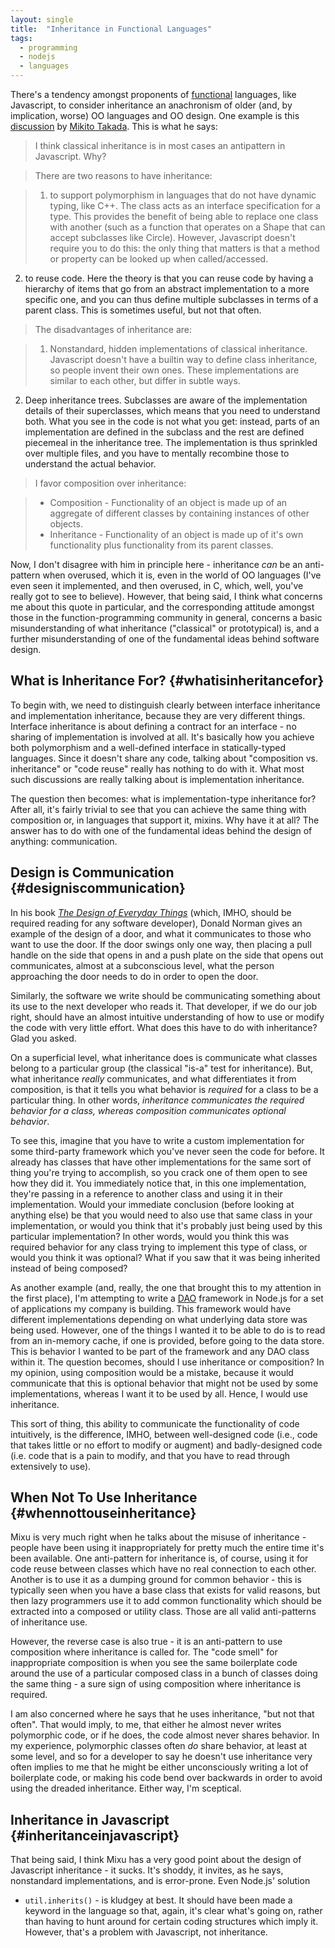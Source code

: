 ```yaml
---
layout: single
title:  "Inheritance in Functional Languages"
tags:
  - programming
  - nodejs
  - languages
---
```


There\'s a tendency amongst proponents of
[functional](http://en.wikipedia.org/wiki/Functional_programming)
languages, like Javascript, to consider inheritance an anachronism of
older (and, by implication, worse) OO languages and OO design. One
example is this [discussion](http://book.mixu.net/node/ch6.html) by
[Mikito Takada](http://mixu.net). This is what he says:

> I think classical inheritance is in most cases an antipattern in
> Javascript. Why?

> There are two reasons to have inheritance:

> 1.  to support polymorphism in languages that do not have dynamic
>     typing, like C++. The class acts as an interface specification for
>     a type. This provides the benefit of being able to replace one
>     class with another (such as a function that operates on a Shape
>     that can accept subclasses like Circle). However, Javascript
>     doesn\'t require you to do this: the only thing that matters is
>     that a method or property can be looked up when called/accessed.

2.  to reuse code. Here the theory is that you can reuse code by having
    a hierarchy of items that go from an abstract implementation to a
    more specific one, and you can thus define multiple subclasses in
    terms of a parent class. This is sometimes useful, but not that
    often.

> The disadvantages of inheritance are:

> 1.  Nonstandard, hidden implementations of classical inheritance.
>     Javascript doesn\'t have a builtin way to define class
>     inheritance, so people invent their own ones. These
>     implementations are similar to each other, but differ in subtle
>     ways.

2.  Deep inheritance trees. Subclasses are aware of the implementation
    details of their superclasses, which means that you need to
    understand both. What you see in the code is not what you get:
    instead, parts of an implementation are defined in the subclass and
    the rest are defined piecemeal in the inheritance tree. The
    implementation is thus sprinkled over multiple files, and you have
    to mentally recombine those to understand the actual behavior.

> I favor composition over inheritance:

> -   Composition - Functionality of an object is made up of an
>     aggregate of different classes by containing instances of other
>     objects.
> -   Inheritance - Functionality of an object is made up of it\'s own
>     functionality plus functionality from its parent classes.

Now, I don\'t disagree with him in principle here - inheritance *can* be
an anti-pattern when overused, which it is, even in the world of OO
languages (I\'ve even seen it implemented, and then overused, in C,
which, well, you\'ve really got to see to believe). However, that being
said, I think what concerns me about this quote in particular, and the
corresponding attitude amongst those in the function-programming
community in general, concerns a basic misunderstanding of what
inheritance (\"classical\" or prototypical) is, and a further
misunderstanding of one of the fundamental ideas behind software design.

What is Inheritance For? {#whatisinheritancefor}
------------------------

To begin with, we need to distinguish clearly between interface
inheritance and implementation inheritance, because they are very
different things. Interface inheritance is about defining a contract for
an interface - no sharing of implementation is involved at all. It\'s
basically how you achieve both polymorphism and a well-defined interface
in statically-typed languages. Since it doesn\'t share any code, talking
about \"composition vs. inheritance\" or \"code reuse\" really has
nothing to do with it. What most such discussions are really talking
about is implementation inheritance.

The question then becomes: what is implementation-type inheritance for?
After all, it\'s fairly trivial to see that you can achieve the same
thing with composition or, in languages that support it, mixins. Why
have it at all? The answer has to do with one of the fundamental ideas
behind the design of anything: communication.

Design is Communication {#designiscommunication}
-----------------------

In his book [*The Design of Everyday
Things*](http://en.wikipedia.org/wiki/The_Design_of_Everyday_Things)
(which, IMHO, should be required reading for any software developer),
Donald Norman gives an example of the design of a door, and what it
communicates to those who want to use the door. If the door swings only
one way, then placing a pull handle on the side that opens in and a push
plate on the side that opens out communicates, almost at a subconscious
level, what the person approaching the door needs to do in order to open
the door.

Similarly, the software we write should be communicating something about
its use to the next developer who reads it. That developer, if we do our
job right, should have an almost intuitive understanding of how to use
or modify the code with very little effort. What does this have to do
with inheritance? Glad you asked.

On a superficial level, what inheritance does is communicate what
classes belong to a particular group (the classical \"is-a\" test for
inheritance). But, what inheritance *really* communicates, and what
differentiates it from composition, is that it tells you what behavior
is *required* for a class to be a particular thing. In other words,
*inheritance communicates the required behavior for a class, whereas
composition communicates optional behavior*.

To see this, imagine that you have to write a custom implementation for
some third-party framework which you\'ve never seen the code for before.
It already has classes that have other implementations for the same sort
of thing you\'re trying to accomplish, so you crack one of them open to
see how they did it. You immediately notice that, in this one
implementation, they\'re passing in a reference to another class and
using it in their implementation. Would your immediate conclusion
(before looking at anything else) be that you would need to also use
that same class in your implementation, or would you think that it\'s
probably just being used by this particular implementation? In other
words, would you think this was required behavior for any class trying
to implement this type of class, or would you think it was optional?
What if you saw that it was being inherited instead of being composed?

As another example (and, really, the one that brought this to my
attention in the first place), I\'m attempting to write a
[DAO](https://www.geekheads.net/inheritance-in-functional-languages/)
framework in Node.js for a set of applications my company is building.
This framework would have different implementations depending on what
underlying data store was being used. However, one of the things I
wanted it to be able to do is to read from an in-memory cache, if one is
provided, before going to the data store. This is behavior I wanted to
be part of the framework and any DAO class within it. The question
becomes, should I use inheritance or composition? In my opinion, using
composition would be a mistake, because it would communicate that this
is optional behavior that might not be used by some implementations,
whereas I want it to be used by all. Hence, I would use inheritance.

This sort of thing, this ability to communicate the functionality of
code intuitively, is the difference, IMHO, between well-designed code
(i.e., code that takes little or no effort to modify or augment) and
badly-designed code (i.e. code that is a pain to modify, and that you
have to read through extensively to use).

When Not To Use Inheritance {#whennottouseinheritance}
---------------------------

Mixu is very much right when he talks about the misuse of inheritance -
people have been using it inappropriately for pretty much the entire
time it\'s been available. One anti-pattern for inheritance is, of
course, using it for code reuse between classes which have no real
connection to each other. Another is to use it as a dumping ground for
common behavior - this is typically seen when you have a base class that
exists for valid reasons, but then lazy programmers use it to add common
functionality which should be extracted into a composed or utility
class. Those are all valid anti-patterns of inheritance use.

However, the reverse case is also true - it is an anti-pattern to use
composition where inheritance is called for. The \"code smell\" for
inappropriate composition is when you see the same boilerplate code
around the use of a particular composed class in a bunch of classes
doing the same thing - a sure sign of using composition where
inheritance is required.

I am also concerned where he says that he uses inheritance, \"but not
that often\". That would imply, to me, that either he almost never
writes polymorphic code, or if he does, the code almost never shares
behavior. In my experience, polymorphic classes often *do* share
behavior, at least at some level, and so for a developer to say he
doesn\'t use inheritance very often implies to me that he might be
either unconsciously writing a lot of boilerplate code, or making his
code bend over backwards in order to avoid using the dreaded
inheritance. Either way, I\'m sceptical.

Inheritance in Javascript {#inheritanceinjavascript}
-------------------------

That being said, I think Mixu has a very good point about the design of
Javascript inheritance - it sucks. It\'s shoddy, it invites, as he says,
nonstandard implementations, and is error-prone. Even Node.js\' solution
- `util.inherits()` - is kludgey at best. It should have been made a
keyword in the language so that, again, it\'s clear what\'s going on,
rather than having to hunt around for certain coding structures which
imply it. However, that\'s a problem with Javascript, not inheritance.
